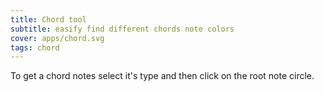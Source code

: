 ```yaml
---
title: Chord tool
subtitle: easify find different chords note colors
cover: apps/chord.svg
tags: chord
---
```


To get a chord notes select it's type and then click on the root note circle.

<client-only >
 <chord-tool />
</client-only >